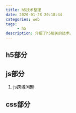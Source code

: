 ```yaml
---
title: h5技术整理
date: 2020-01-28 20:18:44
categories: web
tags:
     - h5
description: 介绍了h5相关的技术。
---
```


## h5部分


## js部分
1. js跨域问题


## css部分